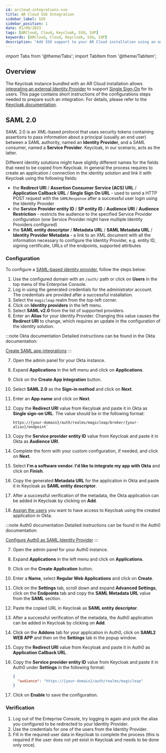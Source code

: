 ```yaml
---
id: arcloud-integrations-sso
title: AR Cloud SSO Integration
sidebar_label: SSO
sidebar_position: 1
date: 01/09/2023
tags: [ARCloud, Cloud, Keycloak, SSO, IdP]
keywords: [ARCloud, Cloud, Keycloak, SSO, IdP]
description: "Add SSO support to your AR Cloud installation using an external IdP"
---
```

import Tabs from '@theme/Tabs';
import TabItem from '@theme/TabItem';

## Overview

The Keycloak instance bundled with an AR Cloud installation allows [integrating an external Identity Provider][idp] to
support [Single Sign-On][sso-protocols] for its users. This page contains short instructions of the configurations steps
needed to prepare such an integration. For details, please refer to the [Keycloak documentation][idp].

## SAML 2.0

SAML 2.0 is an XML-based protocol that uses security tokens containing assertions to pass information about a principal
(usually an end user) between a SAML authority, named an **Identity Provider**, and a SAML consumer, named a **Service
Provider**. Keycloak, in our scenario, acts as the latter.

Different identity solutions might have slightly different names for the fields that need to be copied from Keycloak. In
general the process requires to create an application / connection in the identity solution and link it with Keycloak
using the following fields:

* the **Redirect URI** / **Assertion Consumer Service (ACS) URL** / **Application Callback URL** / **Single Sign On
    URL** - used to send a HTTP POST request with the `SAMLResponse` after a successful user login using the Identity
    Provider
* the **Service Provider entity ID** / **SP entity ID** / **Audience URI** / **Audience Restriction** - restricts the
    audience to the specified Service Provider configuration (one Service Provider might have multiple Identity
    Providers configured)
* the **SAML entity descriptor** / **Metadata URL** / **SAML Metadata URL** / **Identity Provider Metadata** - a link to
    an XML document with all the information necessary to configure the Identity Provider, e.g. entity ID, signing
    certificate, URLs of the endpoints, supported attributes

### Configuration

To configure a [SAML-based identity provider][saml], follow the steps below:

1. Use the configured domain with an `/auth/` path or click on **Users** in the top menu of the Enterprise Console.
1. Log in using the generated credentials for the administrator account. The credentials are provided after a successful
   installation.
1. Select the `magicleap` realm from the top-left corner.
1. Click on **Identity providers** in the left menu.
1. Select **SAML v2.0** from the list of supported providers.
1. Enter an **Alias** for your Identity Provider. Changing this value causes the **Redirect URI** to change, which requires an
   update in the configuration of the identity solution.

<Tabs groupId="identity-provider">
  <TabItem value="okta" label="Okta" default>

:::note Okta documentation
Detailed instructions can be found in the Okta documentation:

[Create SAML app integrations][okta-saml]
:::

7. Open the admin panel for your Okta instance.
1. Expand **Applications** in the left menu and click on **Applications**.
1. Click on the **Create App Integration** button.
1. Select **SAML 2.0** as the **Sign-in method** and click on **Next**.
1. Enter an **App name** and click on **Next**.
1. Copy the **Redirect URI** value from Kecyloak and paste it in Okta as **Single sign-on URL**. The value should be in
   the following format:

   ```
   https://{your-domain}/auth/realms/magicleap/broker/{your-alias}/endpoint`
   ```

1. Copy the **Service provider entity ID** value from Keycloak and paste it in Okta as **Audience URI**.
1. Complete the form with your custom configuration, if needed, and click on **Next**.
1. Select **I'm a software vendor. I'd like to integrate my app with Okta** and click on **Finish**.
1. Copy the generated **Metadata URL** for the application in Okta and paste it in Keycloak as **SAML entity
   descriptor**.
1. After a successful verification of the metadata, the Okta application can be added in Keycloak by clicking on
   **Add**.
1. [Assign the users][okta-assign] you want to have access to Keycloak using the created application in Okta.


  </TabItem>
  <TabItem value="auth0" label="Auth0">

:::note Auth0 documentation
Detailed instructions can be found in the Auth0 documentation:

[Configure Auth0 as SAML Identity Provider][auth0-saml]
:::

7. Open the admin panel for your Auth0 instance.
1. Expand **Applications** in the left menu and click on **Applications**.
1. Click on the **Create Application** button.
1. Enter a **Name**, select **Regular Web Applications** and click on **Create**.
1. Click on the **Settings** tab, scroll down and expand **Advanced Settings**, click on the **Endpoints** tab and copy
   the **SAML Metadata URL** value from the **SAML** section.
1. Paste the copied URL in Keycloak as **SAML entity descriptor**.
1. After a successful verification of the metadata, the Auth0 application can be added in Keycloak by clicking on
   **Add**.
1. Click on the **Addons** tab for your application in Auth0, click on **SAML2 WEB APP** and then on the **Settings**
   tab in the popup window.
1. Copy the **Redirect URI** value from Kecyloak and paste it in Auth0 as **Application Callback URL**.
1. Copy the **Service provider entity ID** value from Keycloak and paste it in Auth0 under **Settings** in the following
   format:

   ```json
   {
     "audience": "https://{your-domain}/auth/realms/magicleap"
   }
   ```

1. Click on **Enable** to save the configuration.


  </TabItem>
</Tabs>

### Verification

1. Log out of the Enteprise Console, try logging in again and pick the alias you configured to be redirected to your
   Identity Provider.
1. Use the credentials for one of the users from the Identity Provider.
1. Fill in the required user data in Keycloak to complete the process (this is required if the user does not yet exist
   in Keycloak and needs to be done only once).


[idp]: https://www.keycloak.org/docs/latest/server_admin/index.html#_identity_broker
[sso-protocols]: https://www.keycloak.org/docs/latest/server_admin/index.html#sso-protocols
[saml]: https://www.keycloak.org/docs/latest/server_admin/index.html#saml-v2-0-identity-providers
[okta-saml]: https://help.okta.com/en-us/content/topics/apps/apps_app_integration_wizard_saml.htm
[okta-assign]: https://help.okta.com/en-us/content/topics/provisioning/lcm/lcm-assign-app-user.htm
[auth0-saml]: https://auth0.com/docs/authenticate/protocols/saml/saml-sso-integrations/configure-auth0-saml-identity-provider#manually-configure-sso-integrations
